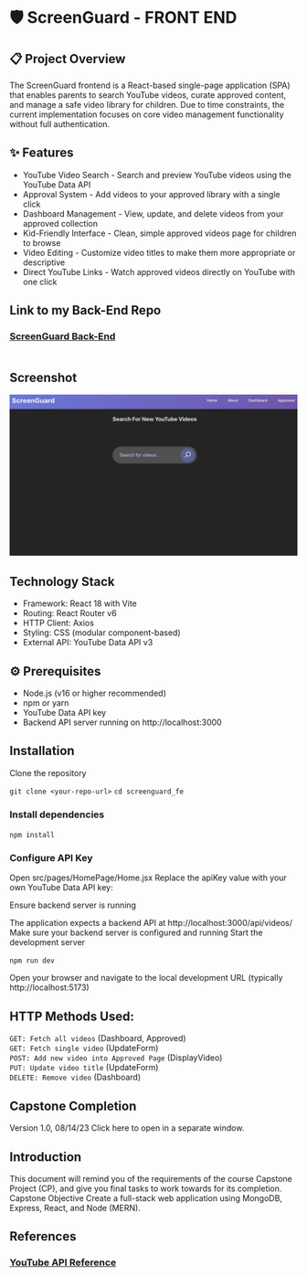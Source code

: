 # 🛡️ ScreenGuard - FRONT END

## 📋 Project Overview
The ScreenGuard frontend is a React-based single-page application (SPA) that enables parents to search YouTube videos, curate approved content, and manage a safe video library for children. Due to time constraints, the current implementation focuses on core video management functionality without full authentication.

## ✨ Features
- YouTube Video Search - Search and preview YouTube videos using the YouTube Data API
- Approval System - Add videos to your approved library with a single click
- Dashboard Management - View, update, and delete videos from your approved collection
- Kid-Friendly Interface - Clean, simple approved videos page for children to browse
- Video Editing - Customize video titles to make them more appropriate or descriptive
- Direct YouTube Links - Watch approved videos directly on YouTube with one click

## Link to my Back-End Repo
### [ScreenGuard Back-End](https://github.com/angelalita77/Capstone-ScreenGuard-BE)<br/><br/>

## Screenshot
![Home Page](public/screenguard%20screenshot.jpg)

## Technology Stack
- Framework: React 18 with Vite
- Routing: React Router v6
- HTTP Client: Axios
- Styling: CSS (modular component-based)
- External API: YouTube Data API v3

## ⚙️ Prerequisites
- Node.js (v16 or higher recommended)
- npm or yarn
- YouTube Data API key
- Backend API server running on http://localhost:3000

## Installation

Clone the repository

`git clone <your-repo-url>`
`cd screenguard_fe`

### Install dependencies

`npm install`

### Configure API Key

Open src/pages/HomePage/Home.jsx
Replace the apiKey value with your own YouTube Data API key:

Ensure backend server is running

The application expects a backend API at http://localhost:3000/api/videos/
Make sure your backend server is configured and running
Start the development server

`npm run dev`

Open your browser and navigate to the local development URL (typically http://localhost:5173)

## HTTP Methods Used:
`GET: Fetch all videos` (Dashboard, Approved) <br>
`GET: Fetch single video` (UpdateForm) <br>
`POST: Add new video into Approved Page` (DisplayVideo)  <br>
`PUT: Update video title` (UpdateForm) <br>
`DELETE: Remove video` (Dashboard) <br>

## Capstone Completion
Version 1.0, 08/14/23
Click here to open in a separate window.

## Introduction
This document will remind you of the requirements of the course Capstone Project (CP), and give you final tasks to work towards for its completion.
Capstone Objective
Create a full-stack web application using MongoDB, Express, React, and Node (MERN).

## References
### [YouTube API Reference](https://developers.google.com/youtube/v3/docs/?apix=true)
